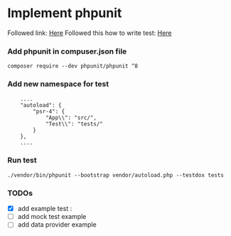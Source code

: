 # Implement phpunit 

Followed link: [Here](https://phpunit.de/getting-started/phpunit-8.html)
Followed this how to write test: [Here](https://phpunit.readthedocs.io/en/8.4/)

### Add phpunit in compuser.json file 
`composer require --dev phpunit/phpunit ^8`

### Add new namespace for test 

```
    ....
    "autoload": {
        "psr-4": {
            "App\\": "src/",
            "Test\\": "tests/"
        }
    },
    .... 
``` 
### Run test 
`./vendor/bin/phpunit --bootstrap vendor/autoload.php --testdox tests`

### TODOs 
- [X] add example test : 
- [ ] add mock test example    
- [ ] add data provider example     